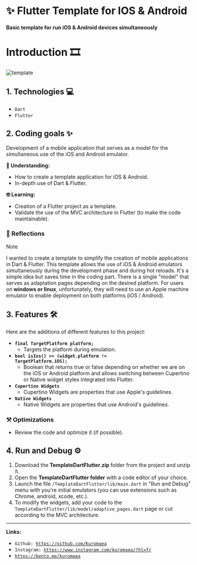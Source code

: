 # ✨ Flutter Template for IOS & Android

**Basic template for run iOS & Android devices simultaneously**

# Introduction 🎞

![template](https://github.com/Kuromaea/TemplateDartFlutter/assets/41955164/14af7a28-84f7-4931-b6c5-69a6c98c8695)

## 1. Technologies 💻

- <code>Dart</code>
- <code>Flutter</code>

## 2. Coding goals ✨

Development of a mobile application that serves as a model for the simultaneous use of the iOS and Android emulator.

**🤔 Understanding:**

- How to create a template application for iOS & Android.
- In-depth use of Dart & Flutter.

**🤓 Learning:**

- Creation of a Flutter project as a template.
- Validate the use of the MVC architecture in Flutter (to make the code maintainable).

### 🔁 Reflections

> [!NOTE]
> I wanted to create a template to simplify the creation of mobile applications in Dart & Flutter. This template allows the use of iOS & Android emulators simultaneously during the development phase and during hot reloads. It's a simple idea but saves time in the coding part. There is a single "model" that serves as adaptation pages depending on the desired platform. For users on **windows or linux**, unfortunately, they will need to use an Apple machine emulator to enable deployment on both platforms (iOS / Android). 

## 3. Features 🛠

Here are the additions of different features to this project:

- **<code>final TargetPlatform platform;</code>**
    - Targets the platform during emulation.
- **<code>bool isIos() => (widget.platform != TargetPlatform.iOS);</code>**
    - Boolean that returns true or false depending on whether we are on the iOS or Android platform and allows switching between Cupertino or Native widget styles integrated into Flutter.
- **<code>Cupertino Widgets</code>**    
    - Cupertino Widgets are properties that use Apple's guidelines.
- **<code>Native Widgets</code>**
    - Native Widgets are properties that use Android's guidelines.

### ⚒ Optimizations

- Review the code and optimize it (if possible).

## 4. Run and Debug ⚙

1. Download the **TemplateDartFlutter.zip** folder from the project and unzip it.
2. Open the **TemplateDartFlutter folder** with a code editor of your choice.
3. Launch the file <code>/TemplateDartFlutter/lib/main.dart</code> in "Run and Debug" menu with you're initial emulators (you can use extensions such as Chrome, android, xcode, etc.).
4. To modify the widgets, add your code to the <code>TemplateDartFlutter/lib/model/adaptive_pages.dart</code> page or cut according to the MVC architecture.

---

**Links:**

- <code>Github: https://github.com/Kuromaea</code>
- <code>Instagram: https://www.instagram.com/kuromaea/?hl=fr</code>
- <code>https://bento.me/kuromaea</code>
